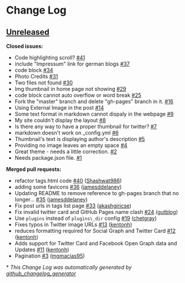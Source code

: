 # Change Log

## [Unreleased](https://github.com/artemsheludko/flexible-jekyll/tree/HEAD)

**Closed issues:**

- Code highlighting scroll? [\#41](https://github.com/artemsheludko/flexible-jekyll/issues/41)
- include "Impressum" link for german blogs [\#37](https://github.com/artemsheludko/flexible-jekyll/issues/37)
- code block [\#34](https://github.com/artemsheludko/flexible-jekyll/issues/34)
- Photo Credits [\#31](https://github.com/artemsheludko/flexible-jekyll/issues/31)
- Two files not found [\#30](https://github.com/artemsheludko/flexible-jekyll/issues/30)
- Img thumbnail in home page not showing [\#29](https://github.com/artemsheludko/flexible-jekyll/issues/29)
- code block cannot auto overflow or word break [\#25](https://github.com/artemsheludko/flexible-jekyll/issues/25)
- Fork the "master" branch and delete "gh-pages" branch in it. [\#16](https://github.com/artemsheludko/flexible-jekyll/issues/16)
- Using External Image in the post [\#14](https://github.com/artemsheludko/flexible-jekyll/issues/14)
- Some text format in markdown cannot dispaly in the webpage [\#9](https://github.com/artemsheludko/flexible-jekyll/issues/9)
- My site couldn't display the layout [\#8](https://github.com/artemsheludko/flexible-jekyll/issues/8)
- Is there any way to have a proper thumbnail for twitter? [\#7](https://github.com/artemsheludko/flexible-jekyll/issues/7)
- markdown doesn't work on \_config.yml [\#6](https://github.com/artemsheludko/flexible-jekyll/issues/6)
- Thumbnail's text is displaying author's description [\#5](https://github.com/artemsheludko/flexible-jekyll/issues/5)
- Providing no image leaves an empty space [\#4](https://github.com/artemsheludko/flexible-jekyll/issues/4)
- Great theme - needs a little correction. [\#2](https://github.com/artemsheludko/flexible-jekyll/issues/2)
- Needs package.json file. [\#1](https://github.com/artemsheludko/flexible-jekyll/issues/1)

**Merged pull requests:**

- refactor tags.html code [\#40](https://github.com/artemsheludko/flexible-jekyll/pull/40) ([Shashwat986](https://github.com/Shashwat986))
- adding some favicons [\#36](https://github.com/artemsheludko/flexible-jekyll/pull/36) ([jamesddelaney](https://github.com/jamesddelaney))
- Updating README to remove reference to gh-pages branch that no longer… [\#35](https://github.com/artemsheludko/flexible-jekyll/pull/35) ([jamesddelaney](https://github.com/jamesddelaney))
- Fix post urls in tags list page [\#33](https://github.com/artemsheludko/flexible-jekyll/pull/33) ([akashgiricse](https://github.com/akashgiricse))
- Fix invalid twitter card and GitHub Pages name clash [\#24](https://github.com/artemsheludko/flexible-jekyll/pull/24) ([gutblog](https://github.com/gutblog))
- Use `plugins` instead of `plugins\_dir` config [\#19](https://github.com/artemsheludko/flexible-jekyll/pull/19) ([chetgray](https://github.com/chetgray))
- Fixes typos in Twitter image URLs [\#13](https://github.com/artemsheludko/flexible-jekyll/pull/13) ([kentonh](https://github.com/kentonh))
- reduces formatting required for Social Graph and Twitter Card [\#12](https://github.com/artemsheludko/flexible-jekyll/pull/12) ([kentonh](https://github.com/kentonh))
- Adds support for Twitter Card and Facebook Open Graph data and Updates [\#11](https://github.com/artemsheludko/flexible-jekyll/pull/11) ([kentonh](https://github.com/kentonh))
- Pagination [\#3](https://github.com/artemsheludko/flexible-jekyll/pull/3) ([mgmacias95](https://github.com/mgmacias95))



\* *This Change Log was automatically generated by [github_changelog_generator](https://github.com/skywinder/Github-Changelog-Generator)*
